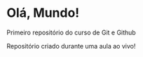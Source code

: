 # Olá, Mundo!
Primeiro repositório do curso de Git e Github

Repositório criado durante uma aula ao vivo!
